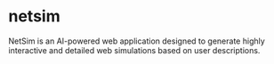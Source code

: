 # netsim
NetSim is an AI-powered web application designed to generate highly interactive and detailed web simulations based on user descriptions.
